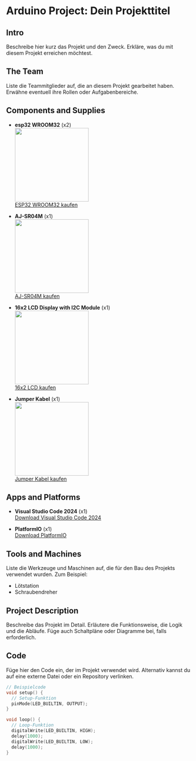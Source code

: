 # Arduino Project: Dein Projekttitel

## Intro
Beschreibe hier kurz das Projekt und den Zweck. Erkläre, was du mit diesem Projekt erreichen möchtest.

## The Team
Liste die Teammitglieder auf, die an diesem Projekt gearbeitet haben. Erwähne eventuell ihre Rollen oder Aufgabenbereiche.

## Components and Supplies

- **esp32 WROOM32** (x2)  
  <img src="https://m.media-amazon.com/images/I/71BY6XjW4yL._AC_SL1500_.jpg" width="200" />  
  [ESP32 WROOM32 kaufen](https://www.amazon.de/esp32-wroom/s?k=esp32+wroom)

- **AJ-SR04M** (x1)  
  <img src="https://m.media-amazon.com/images/I/51GyoUWmp5S._AC_.jpg" width="200" />  
  [AJ-SR04M kaufen](https://www.amazon.de/s?k=AJ-SR04M)

- **16x2 LCD Display with I2C Module** (x1)  
  <img src="https://m.media-amazon.com/images/I/71Kz+RabPiL._SL1500_.jpg" width="200" />  
  [16x2 LCD kaufen](https://www.amazon.de/s?k=lcd+display+i2c+16x2&__mk_de_DE=%C3%85M%C3%85%C5%BD%C3%95%C3%91&crid=1Z7IE0Y3NA9SM&sprefix=lcd+display+i2c+16x2%2Caps%2C84&ref=nb_sb_noss_2)

- **Jumper Kabel** (x1)  
  <img src="https://m.media-amazon.com/images/I/81ZY657A7XL._SL1500_.jpg" width="200" />  
  [Jumper Kabel kaufen](https://www.amazon.de/s?k=jumper+cable+female+female&crid=RU460WHOU1RY&sprefix=jumper+cable+femal%2Caps%2C90&ref=nb_sb_ss_pltr-data-refreshed_1_18)

## Apps and Platforms

- **Visual Studio Code 2024** (x1)  
  [Download Visual Studio Code 2024](https://code.visualstudio.com/)

- **PlatformIO** (x1)  
  [Download PlatformIO](https://platformio.org/)

## Tools and Machines
Liste die Werkzeuge und Maschinen auf, die für den Bau des Projekts verwendet wurden. Zum Beispiel:
- Lötstation
- Schraubendreher

## Project Description
Beschreibe das Projekt im Detail. Erläutere die Funktionsweise, die Logik und die Abläufe. Füge auch Schaltpläne oder Diagramme bei, falls erforderlich.

## Code
Füge hier den Code ein, der im Projekt verwendet wird. Alternativ kannst du auf eine externe Datei oder ein Repository verlinken.

```cpp
// Beispielcode
void setup() {
  // Setup-Funktion
  pinMode(LED_BUILTIN, OUTPUT);
}

void loop() {
  // Loop-Funktion
  digitalWrite(LED_BUILTIN, HIGH);
  delay(1000);
  digitalWrite(LED_BUILTIN, LOW);
  delay(1000);
}
